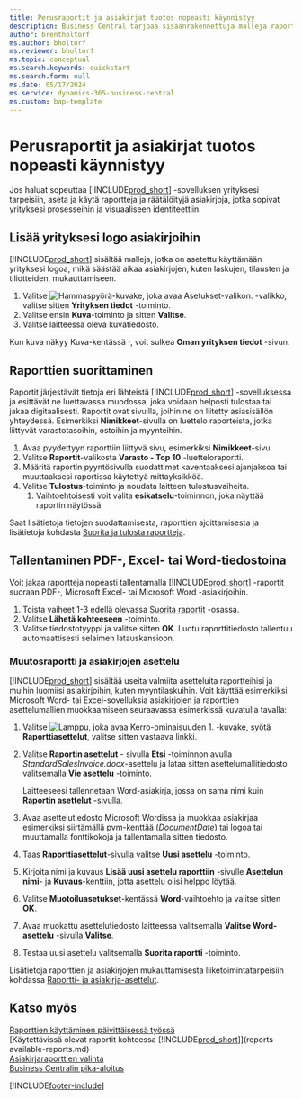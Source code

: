 ```yaml
---
title: Perusraportit ja asiakirjat tuotos nopeasti käynnistyy
description: Business Central tarjoaa sisäänrakennettuja malleja raporteille ja asiakirjoille sekä monia mukautusvaihtoehtoja niiden mukauttamiseksi yrityksesi tarpeisiin.
author: brentholtorf
ms.author: bholtorf
ms.reviewer: bholtorf
ms.topic: conceptual
ms.search.keywords: quickstart
ms.search.form: null
ms.date: 05/17/2024
ms.service: dynamics-365-business-central
ms.custom: bap-template
---
```


# Perusraportit ja asiakirjat tuotos nopeasti käynnistyy

Jos haluat sopeuttaa [!INCLUDE[prod_short](includes/prod_short.md)] -sovelluksen yrityksesi tarpeisiin, aseta ja käytä raportteja ja räätälöityjä asiakirjoja, jotka sopivat yrityksesi prosesseihin ja visuaaliseen identiteettiin.

## Lisää yrityksesi logo asiakirjoihin

[!INCLUDE[prod_short](includes/prod_short.md)] sisältää malleja, jotka on asetettu käyttämään yrityksesi logoa, mikä säästää aikaa asiakirjojen, kuten laskujen, tilausten ja tiliotteiden, mukauttamiseen.

1. Valitse ![Hammaspyörä-kuvake, joka avaa Asetukset-valikon.](media/ui-experience/settings_icon_small.png) -valikko, valitse sitten **Yrityksen tiedot** -toiminto.
2. Valitse ensin **Kuva**-toiminto ja sitten **Valitse**.
3. Valitse laitteessa oleva kuvatiedosto.

Kun kuva näkyy Kuva-kentässä **·**, voit sulkea **Oman yrityksen tiedot** -sivun.

## Raporttien suorittaminen

Raportit järjestävät tietoja eri lähteistä [!INCLUDE[prod_short](includes/prod_short.md)] -sovelluksessa ja esittävät ne luettavassa muodossa, joka voidaan helposti tulostaa tai jakaa digitaalisesti. Raportit ovat sivuilla, joihin ne on liitetty asiasisällön yhteydessä. Esimerkiksi **Nimikkeet**-sivulla on luettelo raporteista, jotka liittyvät varastotasoihin, ostoihin ja myynteihin.

1. Avaa pyydettyyn raporttiin liittyvä sivu, esimerkiksi **Nimikkeet**-sivu.
2. Valitse **Raportit**-valikosta **Varasto - Top 10** -luetteloraportti.
3. Määritä raportin pyyntösivulla suodattimet kaventaaksesi ajanjaksoa tai muuttaaksesi raportissa käytettyä mittayksikköä.
4. Valitse **Tulostus**-toiminto ja noudata laitteen tulostusvaiheita.
    1. Vaihtoehtoisesti voit valita **esikatselu**-toiminnon, joka näyttää raportin näytössä.

Saat lisätietoja tietojen suodattamisesta, raporttien ajoittamisesta ja lisätietoja kohdasta [Suorita ja tulosta raportteja](ui-work-report.md).

## Tallentaminen PDF-, Excel- tai Word-tiedostoina

Voit jakaa raportteja nopeasti tallentamalla [!INCLUDE[prod_short](includes/prod_short.md)] -raportit suoraan PDF-, Microsoft Excel- tai Microsoft Word -asiakirjoihin.

1. Toista vaiheet 1-3 edellä olevassa [Suorita raportit](#run-reports) -osassa.
2. Valitse **Lähetä kohteeseen** -toiminto.
3. Valitse tiedostotyyppi ja valitse sitten **OK**.
Luotu raporttitiedosto tallentuu automaattisesti selaimen latauskansioon.

### Muutosraportti ja asiakirjojen asettelu

[!INCLUDE[prod_short](includes/prod_short.md)] sisältää useita valmiita asetteluita raportteihisi ja muihin luomiisi asiakirjoihin, kuten myyntilaskuihin. Voit käyttää esimerkiksi Microsoft Word- tai Excel-sovelluksia asiakirjojen ja raporttien asettelumallien muokkaamiseen seuraavassa esimerkissä kuvatulla tavalla:

1. Valitse ![Lamppu, joka avaa Kerro-ominaisuuden 1.](media/ui-search/search_small.png "Kerro, mitä haluat tehdä") -kuvake, syötä **Raporttiasettelut**, valitse sitten vastaava linkki.
2. Valitse **Raportin asettelut** - sivulla **Etsi** -toiminnon avulla *StandardSalesInvoice.docx*-asettelu ja lataa sitten asettelumallitiedosto valitsemalla **Vie asettelu** -toiminto.

    Laitteeseesi tallennetaan Word-asiakirja, jossa on sama nimi kuin **Raportin asettelut** -sivulla.
3. Avaa asettelutiedosto Microsoft Wordissa ja muokkaa asiakirjaa esimerkiksi siirtämällä pvm-kenttää (*DocumentDate*) tai logoa tai muuttamalla fonttikokoja ja tallentamalla sitten tiedosto.
4. Taas **Raporttiasettelut**-sivulla valitse **Uusi asettelu** -toiminto.
5. Kirjoita nimi ja kuvaus **Lisää uusi asettelu raporttiin** -sivulle **Asettelun nimi**- ja **Kuvaus**-kenttiin, jotta asettelu olisi helppo löytää.
6. Valitse **Muotoiluasetukset**-kentässä **Word**-vaihtoehto ja valitse sitten **OK**.
7. Avaa muokattu asettelutiedosto laitteessa valitsemalla **Valitse Word-asettelu** -sivulla **Valitse**.
8. Testaa uusi asettelu valitsemalla **Suorita raportti** -toiminto.

Lisätietoja raporttien ja asiakirjojen mukauttamisesta liiketoimintatarpeisiin kohdassa [Raportti- ja asiakirja-asettelut](ui-manage-report-layouts.md).

## Katso myös

[Raporttien käyttäminen päivittäisessä työssä](reports-use-reports.md)  
[Käytettävissä olevat raportit kohteessa [!INCLUDE[prod_short](includes/prod_short.md)]](reports-available-reports.md)  
[Asiakirjaraporttien valinta](across-report-selections.md)  
[Business Centralin pika-aloitus](quick-start-business-central.md)  

[!INCLUDE[footer-include](includes/footer-banner.md)]
